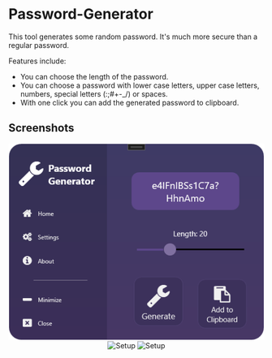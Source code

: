 # Password-Generator

This tool generates some random password. It's much more secure than a regular password.

Features include:

- You can choose the length of the password.
- You can choose a password with lower case letters, upper case letters, numbers, special letters (:;#+-_/) or spaces.
- With one click you can add the generated password to clipboard.

## Screenshots

<div align="center">
    <img alt="Setup" src="./Password-Generator/screenshots/Home.png">
	<img alt="Setup" src="./screenshots/Settings.png">
	<img alt="Setup" src="./screenshots/About.png">
</div>
